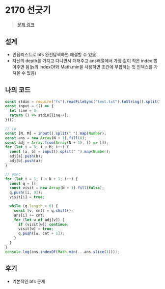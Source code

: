 # 2170 선긋기

> [문제 링크](https://www.acmicpc.net/problem/2170)

## 설계

- 인접리스트로 bfs 완전탐색하면 해결할 수 있음
- 자신의 depth를 가지고 다니면서 더해주고 ans배열에서 가장 값이 작은 index 뽑아주면 됨(js의 indexOf와 Math.min을 사용하면 조건에 부합하는 첫 인덱스를 가져올 수 있음)

## 나의 코드

```javascript
const stdin = require("fs").readFileSync("test.txt").toString().split("\n");
const input = (() => {
  let line = 0;
  return () => stdin[line++];
})();

// io
const [N, M] = input().split(" ").map(Number);
const ans = new Array(N + 1).fill(0);
const adj = Array.from(Array(N + 1), () => []);
for (let i = 0; i < M; i++) {
  const [a, b] = input().split(" ").map(Number);
  adj[a].push(b);
  adj[b].push(a);
}

// exec
for (let i = 1; i < N + 1; i++) {
  const q = [];
  const visit = new Array(N + 1).fill(false);
  q.push([i, 0]);
  visit[i] = true;

  while (q.length > 0) {
    const [v, cnt] = q.shift();
    ans[i] += cnt;
    for (let w of adj[v]) {
      if (visit[w]) continue;
      visit[w] = true;
      q.push([w, cnt + 1]);
    }
  }
}
console.log(ans.indexOf(Math.min(...ans.slice(1))));
```

## 후기

- 기본적인 bfs 문제
